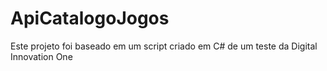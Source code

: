 # ApiCatalogoJogos
Este projeto foi baseado em um script criado em C# de um teste da Digital Innovation One
